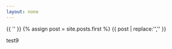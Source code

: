 ```yaml
---
layout: none
---
```

{{ '<!DOCTYPE html>' }}
{% assign post = site.posts.first %}
{{ post | replace:'<!DOCTYPE html>','' }}

test9